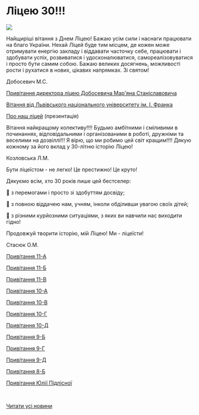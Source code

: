 # Ліцею 30!!!

![](/images/blog/ліцею-30/лого.jpg)

Найщиріші вітання з Днем Ліцею! Бажаю усім сили і наснаги працювати на благо України. Нехай Ліцей буде тим місцем, де кожен може отримувати енергію закладу і віддавати часточку себе, працювати і  здобувати успіх, розвиватися і удосконалюватися, самореалізовуватися і просто бути самим собою. Бажаю великих досягнень, можливості рости і рухатися в нових, цікавих напрямках. Зі святом!

Добосевич М.С.

[Привітання директора ліцею Добосевича Мар'яна Станіславовича](https://youtu.be/3u6QLwJ5Gsg)

[Вітання від Львівського національного університету ім. І. Франка](/files/blog/ліцею-30/vitannia_ліцею_2021.doc)

[Про наш ліцей](/files/blog/ліцею-30/презентація-ліцею.ppsx) (презентація)

Вітання найкращому колективу!!!! Будьмо амбітними і сміливими в починаннях, відповідальними і організованими в роботі, дружніми та веселими на дозвіллі!!! Я вірю, що ми робимо цей світ кращим!!!! Дякую кожному за його вклад у 30-літню історію Ліцею!

Козловська Л.М.

Бути ліцеїстом - не легко! Це престижно! Це круто!

Дякуємо всім, хто 30 років пише цей бестселер:

👊 з перемогами і просто зі здобуттям досвіду;

👊 з повною віддачею нам, учням, інколи обділивши увагою своїх дітей;

👊 з різними курйозними ситуаціями, з яких ви навчили нас виходити гідно!

Продовжуй творити історію, мій Ліцею! Ми - ліцеїсти!

Стасюк О.М.

[Привітання 11-А](https://youtu.be/giI1KvWthOY)

[Привітання 11-Б](/files/blog/ліцею-30/привітання-від-11б.mp4)

[Привітання 11-В](/files/blog/ліцею-30/привітання-від-11в.mp4)

[Привітання 10-А](/files/blog/ліцею-30/привітання-10а.mov)

[Привітання 10-В](https://youtu.be/vAYOYE7s9wk)

[Привітання 10-Г](/files/blog/ліцею-30/привітання-від-10г.mp4)

[Привітання 10-Д](/files/blog/ліцею-30/привітання-від-10д.mp4)

[Привітання 9-Б](https://youtu.be/7L9npb7MMGA)

[Привітання 9-Г](https://www.youtube.com/watch?v=8sIFolwnBMg&amp;ab_channel=ЯрославКобрин)

[Привітання 9-Д](/files/blog/ліцею-30/привітаня-від-9д.mp4)

[Привітання 8-Б](/files/blog/ліцею-30/привітання-від-8б.mp4)

[Привітання Юлії Підлісної](/files/blog/ліцею-30/вітання-від-юлі-підлісної.mp4)

 

[Читати усі новини](/news)

